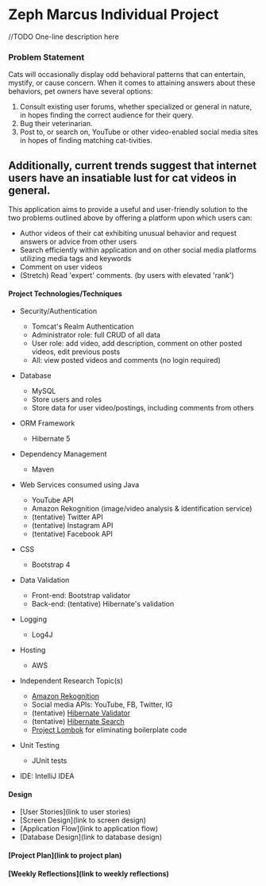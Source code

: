 # Zeph Marcus Individual Project

//TODO One-line description here

### Problem Statement

Cats will occasionally display odd behavioral patterns that can 
entertain, mystify, or cause concern. 
When it comes to attaining answers about these 
behaviors, pet owners have several options: 
1. Consult existing user forums, whether specialized or general in nature, in hopes finding the correct audience for their query.
2. Bug their veterinarian.
3. Post to, or search on, YouTube or other video-enabled social media sites in hopes of finding matching cat-tivities.

Additionally, current trends suggest that internet users have an 
insatiable lust for cat videos in general.
---
This application aims to provide a useful and user-friendly
solution to the two problems outlined above by
offering a platform upon which users can:
* Author videos of their cat exhibiting unusual behavior and request
answers or advice from other users
* Search efficiently within application and on other social media platforms utilizing media tags and keywords
* Comment on user videos
* (Stretch) Read 'expert' comments. (by users with elevated 'rank')



#### Project Technologies/Techniques

* Security/Authentication
    + Tomcat's Realm Authentication
    + Administrator role: full CRUD of all data
    + User role: add video, add description, comment on other posted videos, edit previous posts
    + All: view posted videos and comments (no login required)

* Database
    + MySQL
    + Store users and roles
    + Store data for user video/postings, including comments from others

* ORM Framework
    + Hibernate 5

* Dependency Management
    + Maven

* Web Services consumed using Java
    + YouTube API
    + Amazon Rekognition (image/video analysis & identification service)
    + (tentative) Twitter API
    + (tentative) Instagram API
    + (tentative) Facebook API

* CSS
    + Bootstrap 4

* Data Validation
    * Front-end: Bootstrap validator
    * Back-end: (tentative) Hibernate's validation
    
* Logging
    + Log4J

* Hosting
    + AWS

* Independent Research Topic(s)
    + [Amazon Rekognition](https://aws.amazon.com/rekognition/)
    + Social media APIs: YouTube, FB, Twitter, IG
    + (tentative) [Hibernate Validator](https://hibernate.org/validator/)
    + (tentative) [Hibernate Search](https://hibernate.org/search/)
    + [Project Lombok](https://projectlombok.org/) for eliminating boilerplate code
    
* Unit Testing
    + JUnit tests

* IDE: IntelliJ IDEA

#### Design

+ [User Stories](link to user stories)
+ [Screen Design](link to screen design)
+ [Application Flow](link to application flow)
+ [Database Design](link to database design)

#### [Project Plan](link to project plan)

#### [Weekly Reflections](link to weekly reflections)  